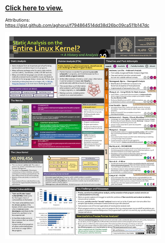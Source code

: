 ## [Click here to view.](https://aghorui.github.io/stuff/docs/linux_kernel_poster.pdf)

Attributions: https://gist.github.com/aghorui/f794864514dd38d26bc09ca511b147dc

![Poster Thumbnail](thumbnail.png)